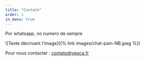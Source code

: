 ```yaml
---
title: "Contato"
order: 2
in_menu: true
---
```

Por whatsapp, no numero de sempre

![Texte décrivant l'image]({% link images/chat-pain-NB.jpeg %})

Pour nous contacter : [contato@yepca.fr](mailto:contato@yepca.fr) 